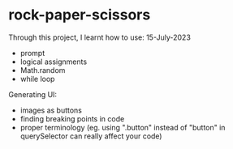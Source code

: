 # rock-paper-scissors
Through this project, I learnt how to use: 
15-July-2023
- prompt
- logical assignments
- Math.random
- while loop

Generating UI:
- images as buttons
- finding breaking points in code
- proper terminology (eg. using ".button" instead of "button" in querySelector can really affect your code)

